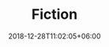 ---
title: "Fiction"
date: 2018-12-28T11:02:05+06:00 
# type don't remove or customize
type : "docs"
---